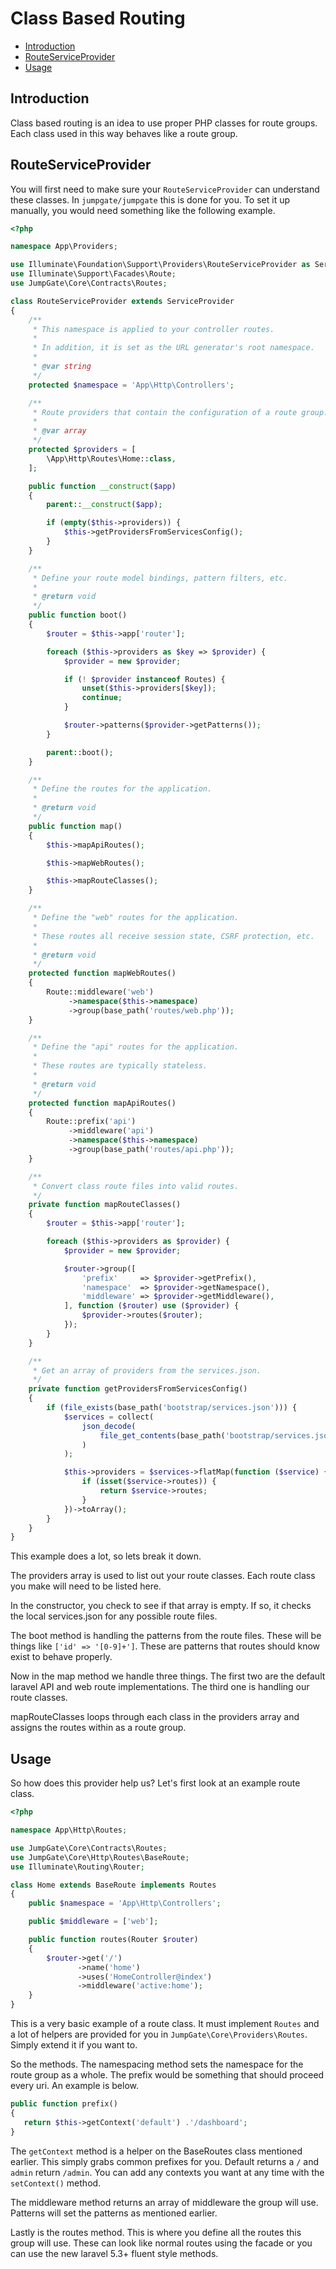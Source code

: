 # Class Based Routing

- [Introduction](#introduction)
- [RouteServiceProvider](#service-provider)
- [Usage](#usage)

<a name="introduction"></a>
## Introduction
Class based routing is an idea to use proper PHP classes for route groups.  Each class used in this way behaves like a route 
group.

<a name="service-provider"></a>
## RouteServiceProvider
You will first need to make sure your `RouteServiceProvider` can understand these classes.  In `jumpgate/jumpgate` this is 
done for you.  To set it up manually, you would need something like the following example.

```php
<?php

namespace App\Providers;

use Illuminate\Foundation\Support\Providers\RouteServiceProvider as ServiceProvider;
use Illuminate\Support\Facades\Route;
use JumpGate\Core\Contracts\Routes;

class RouteServiceProvider extends ServiceProvider
{
    /**
     * This namespace is applied to your controller routes.
     *
     * In addition, it is set as the URL generator's root namespace.
     *
     * @var string
     */
    protected $namespace = 'App\Http\Controllers';

    /**
     * Route providers that contain the configuration of a route group.
     *
     * @var array
     */
    protected $providers = [
        \App\Http\Routes\Home::class,
    ];

    public function __construct($app)
    {
        parent::__construct($app);

        if (empty($this->providers)) {
            $this->getProvidersFromServicesConfig();
        }
    }

    /**
     * Define your route model bindings, pattern filters, etc.
     *
     * @return void
     */
    public function boot()
    {
        $router = $this->app['router'];

        foreach ($this->providers as $key => $provider) {
            $provider = new $provider;

            if (! $provider instanceof Routes) {
                unset($this->providers[$key]);
                continue;
            }

            $router->patterns($provider->getPatterns());
        }

        parent::boot();
    }

    /**
     * Define the routes for the application.
     *
     * @return void
     */
    public function map()
    {
        $this->mapApiRoutes();

        $this->mapWebRoutes();

        $this->mapRouteClasses();
    }

    /**
     * Define the "web" routes for the application.
     *
     * These routes all receive session state, CSRF protection, etc.
     *
     * @return void
     */
    protected function mapWebRoutes()
    {
        Route::middleware('web')
             ->namespace($this->namespace)
             ->group(base_path('routes/web.php'));
    }

    /**
     * Define the "api" routes for the application.
     *
     * These routes are typically stateless.
     *
     * @return void
     */
    protected function mapApiRoutes()
    {
        Route::prefix('api')
             ->middleware('api')
             ->namespace($this->namespace)
             ->group(base_path('routes/api.php'));
    }

    /**
     * Convert class route files into valid routes.
     */
    private function mapRouteClasses()
    {
        $router = $this->app['router'];

        foreach ($this->providers as $provider) {
            $provider = new $provider;

            $router->group([
                'prefix'     => $provider->getPrefix(),
                'namespace'  => $provider->getNamespace(),
                'middleware' => $provider->getMiddleware(),
            ], function ($router) use ($provider) {
                $provider->routes($router);
            });
        }
    }

    /**
     * Get an array of providers from the services.json.
     */
    private function getProvidersFromServicesConfig()
    {
        if (file_exists(base_path('bootstrap/services.json'))) {
            $services = collect(
                json_decode(
                    file_get_contents(base_path('bootstrap/services.json'))
                )
            );

            $this->providers = $services->flatMap(function ($service) {
                if (isset($service->routes)) {
                    return $service->routes;
                }
            })->toArray();
        }
    }
}
```

This example does a lot, so lets break it down.

The providers array is used to list out your route classes.  Each route class you make will need to be listed here.

In the constructor, you check to see if that array is empty.  If so, it checks the local services.json for any possible 
route files.

The boot method is handling the patterns from the route files.  These will be things like `['id' => '[0-9]+']`.  These are 
patterns that routes should know exist to behave properly.

Now in the map method we handle three things.  The first two are the default laravel API and web route implementations.  The 
third one is handling our route classes.

mapRouteClasses loops through each class in the providers array and assigns the routes within as a route group.

<a name="usage"></a>
## Usage
So how does this provider help us?  Let's first look at an example route class.

```php
<?php

namespace App\Http\Routes;

use JumpGate\Core\Contracts\Routes;
use JumpGate\Core\Http\Routes\BaseRoute;
use Illuminate\Routing\Router;

class Home extends BaseRoute implements Routes
{
    public $namespace = 'App\Http\Controllers';

    public $middleware = ['web'];

    public function routes(Router $router)
    {
        $router->get('/')
               ->name('home')
               ->uses('HomeController@index')
               ->middleware('active:home');
    }
}
```

This is a very basic example of a route class.  It must implement `Routes` and a lot of helpers are provided for you in 
`JumpGate\Core\Providers\Routes`.  Simply extend it if you want to.

So the methods.  The namespacing method sets the namespace for the route group as a whole.  The prefix would be something that
 should proceed every uri.  An example is below.
 
 ```php
public function prefix()
{
    return $this->getContext('default') .'/dashboard';
}
```

The `getContext` method is a helper on the BaseRoutes class mentioned earlier.  This simply grabs common prefixes for you.  Default
returns a `/` and `admin` return `/admin`.  You can add any contexts you want at any time with the `setContext()` method.

The middleware method returns an array of middleware the group will use.  Patterns will set the patterns as mentioned earlier.

Lastly is the routes method.  This is where you define all the routes this group will use.  These can look like normal routes
using the facade or you can use the new laravel 5.3+ fluent style methods.
